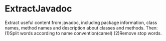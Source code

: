 # ExtractJavadoc
Extract useful content from javadoc, including package information, class names, method names and description about classes and methods.
Then:
(1)Split words according to name convention(camel)
(2)Remove stop words.